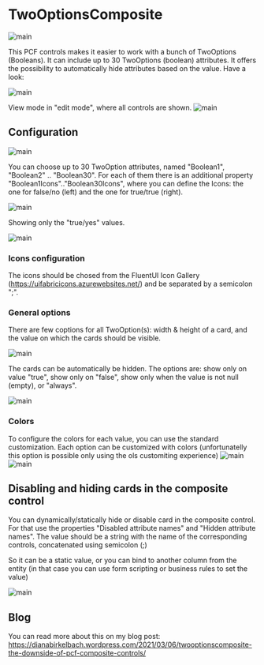 # TwoOptionsComposite

![main](./Docs/imgs/Main.png)

This PCF controls makes it easier to work with a bunch of TwoOptions (Booleans). It can include up to 30 TwoOptions (boolean) attributes.
It offers the possibility to automatically hide attributes based on the value. Have a look:

![main](/Docs/imgs/TwoOptionsCompositeNew.gif)

View mode in "edit mode", where all controls are shown.
![main](/Docs/imgs/EditMode.png)


## Configuration

![main](./Docs/imgs/Config.png)

You can choose up to 30 TwoOption attributes, named "Boolean1", "Boolean2" .. "Boolean30". For each of them there is an additional property "Boolean1Icons".."Boolean30Icons", where you can define the Icons: the one for false/no (left) and the one for true/true (right). 

![main](./Docs/imgs/ConfigBooleans.png)

Showing only the "true/yes" values.

![main](./Docs/imgs/TwoOptionsCompositeOnlyTrue.gif)

### Icons configuration

The icons should be chosed from the FluentUI Icon Gallery (https://uifabricicons.azurewebsites.net/) and be separated by a semicolon ";".

### General options

There are few coptions for all TwoOption(s): width & height of a card, and the value on which the cards should be visible.

![main](./Docs/imgs/ConfigAllCards.png)

The cards can be automatically be hidden. The options are: show only on value "true", show only on "false", show only when the value is not null (empty), or "always".

![main](./Docs/imgs/ConfigShowOn.png)

### Colors

To configure the colors for each value, you can use the standard customization. Each option can be customized with colors (unfortunatelly this option is possible only using the ols customiting experience)
![main](./Docs/imgs/CardColor1.png)
![main](./Docs/imgs/CardColor2.png)

## Disabling and hiding cards in the composite control

You can dynamically/statically hide or disable card in the composite control.
For that use the properties "Disabled attribute names" and "Hidden attribute names". The value should be a string with the name of the corresponding controls, concatenated using semicolon (;)

So it can be a static value, or you can bind to another column from the entity (in that case you can use form scripting or business rules to set the value)

![main](./Docs/imgs/Config_Disabled.png)

## Blog

You can read more about this on my blog post: https://dianabirkelbach.wordpress.com/2021/03/06/twooptionscomposite-the-downside-of-pcf-composite-controls/


